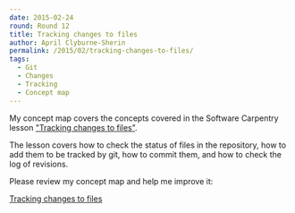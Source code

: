 ```yaml
---
date: 2015-02-24
round: Round 12
title: Tracking changes to files
author: April Clyburne-Sherin
permalink: /2015/02/tracking-changes-to-files/
tags:
  - Git
  - Changes
  - Tracking
  - Concept map
---
```


My concept map covers the concepts covered in the Software Carpentry lesson ["Tracking changes to files"](http://swcarpentry.github.io/git-novice/01-backup.html).

The lesson covers how to check the status of files in the repository, how to add them to be tracked by git, how to commit them, and how to check the log of revisions.

Please review my concept map and help me improve it:

[Tracking changes to files](http://i.imgur.com/tkC9uDy.jpg)
